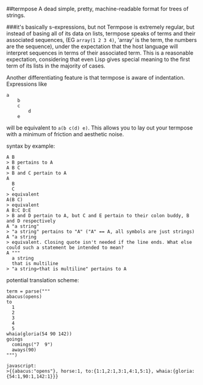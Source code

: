 ##termpose
A dead simple, pretty, machine-readable format for trees of strings.

###it's basically s-expressions, but not
Termpose is extremely regular, but instead of basing all of its data on lists, termpose speaks of terms and their associated sequences, (EG `array(1 2 3 4)`, 'array' is the term, the numbers are the sequence), under the expectation that the host language will interpret sequences in terms of their associated term. This is a reasonable expectation, considering that even Lisp gives special meaning to the first term of its lists in the majority of cases.

Another differentiating feature is that termpose is aware of indentation. Expressions like
```
a
	b
	c
		d
	e
```
will be equivalent to `a(b c(d) e)`. This allows you to lay out your termpose with a minimum of friction and aesthetic noise.

syntax by example:
```
A B
> B pertains to A
A B C
> B and C pertain to A
A
  B
  C
> equivalent
A(B C)
> equivalent
A B:C D:E
> B and D pertain to A, but C and E pertain to their colon buddy, B and D respectively
A "a string"
> "a string" pertains to "A" ("A" == A, all symbols are just strings)
A "a string
> equivalent. Closing quote isn't needed if the line ends. What else could such a statement be intended to mean?
A """
  a string
  that is multiline
> "a string↩that is multiline" pertains to A
```

potential translation scheme:
```
term = parse("""
abacus(opens)
to
  1
  2
  3
  4
  5
whaia(gloria(54 90 142))
goings
  comings("7  9")
  aways(90)
""")

javascript:
>{{abacus:"opens"}, horse:1, to:{1:1,2:1,3:1,4:1,5:1}, whaia:{gloria:{54:1,90:1,142:1}}}
```